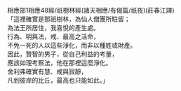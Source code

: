 相應部1相應48經/祇樹林經(諸天相應/有偈篇/祇夜)(莊春江譯)  
「這裡確實是那祇樹林，為仙人僧團所駐留；  
為法王所居住，我喜悅的產生處。  
行為、明與法，戒、最高之活命，  
不免一死的人以這些淨化，而非以種姓或財產。  
因此，賢智的男子，從自己利益的考量，  
應該如理考察法，他在那裡這麼淨化。  
舍利弗確實有慧、戒與寂靜，  
凡到彼岸的比丘，最高也只能如此。」  
  
  

